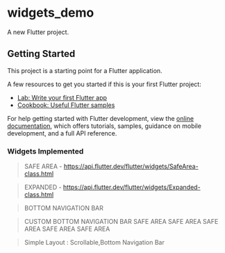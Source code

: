 # widgets_demo

A new Flutter project.

## Getting Started

This project is a starting point for a Flutter application.

A few resources to get you started if this is your first Flutter project:

- [Lab: Write your first Flutter app](https://docs.flutter.dev/get-started/codelab)
- [Cookbook: Useful Flutter samples](https://docs.flutter.dev/cookbook)

For help getting started with Flutter development, view the
[online documentation](https://docs.flutter.dev/), which offers tutorials,
samples, guidance on mobile development, and a full API reference.


### Widgets Implemented
> SAFE AREA - https://api.flutter.dev/flutter/widgets/SafeArea-class.html

> EXPANDED - https://api.flutter.dev/flutter/widgets/Expanded-class.html







> BOTTOM NAVIGATION BAR 

> CUSTOM BOTTOM NAVIGATION BAR 
> SAFE AREA
> SAFE AREA
> SAFE AREA
> SAFE AREA
> SAFE AREA

> Simple Layout : Scrollable,Bottom Navigation Bar